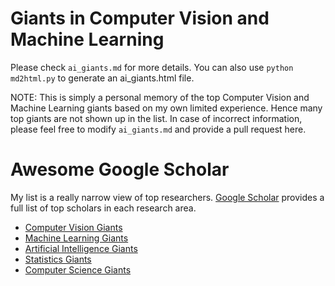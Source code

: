 # Giants in Computer Vision and Machine Learning

Please check `ai_giants.md` for more details.
You can also use `python md2html.py` to generate an ai_giants.html file.

NOTE: This is simply a personal memory of the top Computer Vision and Machine Learning giants based on my own limited experience. Hence many top giants are not shown up in the list. In case of incorrect information, please feel free to modify `ai_giants.md` and provide a pull request here.

# Awesome Google Scholar

My list is a really narrow view of top researchers. [Google Scholar](https://scholar.google.com/) provides a full list of top scholars in each research area. 

- [Computer Vision Giants](https://scholar.google.com/citations?mauthors=label%3Acomputer_vision&hl=en&view_op=search_authors)
- [Machine Learning Giants](https://scholar.google.com/citations?mauthors=label%3Amachine_learning&hl=en&view_op=search_authors)
- [Artificial Intelligence Giants](https://scholar.google.com/citations?view_op=search_authors&hl=en&mauthors=label:artificial_intelligence)
- [Statistics Giants](https://scholar.google.com/citations?view_op=search_authors&hl=en&mauthors=label:statistics)
- [Computer Science Giants](https://scholar.google.com/citations?view_op=search_authors&hl=en&mauthors=label:computer_science)
